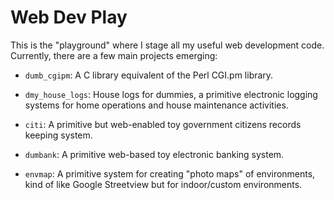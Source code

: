 Web Dev Play
============

This is the "playground" where I stage all my useful web development
code.  Currently, there are a few main projects emerging:

* `dumb_cgipm`: A C library equivalent of the Perl CGI.pm library.

* `dmy_house_logs`: House logs for dummies, a primitive electronic
  logging systems for home operations and house maintenance
  activities.

* `citi`: A primitive but web-enabled toy government citizens records
  keeping system.

* `dumbank`: A primitive web-based toy electronic banking system.

* `envmap`: A primitive system for creating "photo maps" of
  environments, kind of like Google Streetview but for indoor/custom
  environments.
